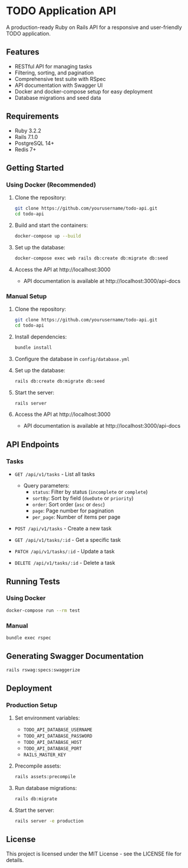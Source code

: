 # TODO Application API

A production-ready Ruby on Rails API for a responsive and user-friendly TODO application.

## Features

- RESTful API for managing tasks
- Filtering, sorting, and pagination
- Comprehensive test suite with RSpec
- API documentation with Swagger UI
- Docker and docker-compose setup for easy deployment
- Database migrations and seed data

## Requirements

- Ruby 3.2.2
- Rails 7.1.0
- PostgreSQL 14+
- Redis 7+

## Getting Started

### Using Docker (Recommended)

1. Clone the repository:
   ```bash
   git clone https://github.com/yourusername/todo-api.git
   cd todo-api
   ```

2. Build and start the containers:
   ```bash
   docker-compose up --build
   ```

3. Set up the database:
   ```bash
   docker-compose exec web rails db:create db:migrate db:seed
   ```

4. Access the API at http://localhost:3000
   - API documentation is available at http://localhost:3000/api-docs

### Manual Setup

1. Clone the repository:
   ```bash
   git clone https://github.com/yourusername/todo-api.git
   cd todo-api
   ```

2. Install dependencies:
   ```bash
   bundle install
   ```

3. Configure the database in `config/database.yml`

4. Set up the database:
   ```bash
   rails db:create db:migrate db:seed
   ```

5. Start the server:
   ```bash
   rails server
   ```

6. Access the API at http://localhost:3000
   - API documentation is available at http://localhost:3000/api-docs

## API Endpoints

### Tasks

- `GET /api/v1/tasks` - List all tasks
  - Query parameters:
    - `status`: Filter by status (`incomplete` or `complete`)
    - `sortBy`: Sort by field (`dueDate` or `priority`)
    - `order`: Sort order (`asc` or `desc`)
    - `page`: Page number for pagination
    - `per_page`: Number of items per page

- `POST /api/v1/tasks` - Create a new task

- `GET /api/v1/tasks/:id` - Get a specific task

- `PATCH /api/v1/tasks/:id` - Update a task

- `DELETE /api/v1/tasks/:id` - Delete a task

## Running Tests

### Using Docker

```bash
docker-compose run --rm test
```

### Manual

```bash
bundle exec rspec
```

## Generating Swagger Documentation

```bash
rails rswag:specs:swaggerize
```

## Deployment

### Production Setup

1. Set environment variables:
   - `TODO_API_DATABASE_USERNAME`
   - `TODO_API_DATABASE_PASSWORD`
   - `TODO_API_DATABASE_HOST`
   - `TODO_API_DATABASE_PORT`
   - `RAILS_MASTER_KEY`

2. Precompile assets:
   ```bash
   rails assets:precompile
   ```

3. Run database migrations:
   ```bash
   rails db:migrate
   ```

4. Start the server:
   ```bash
   rails server -e production
   ```

## License

This project is licensed under the MIT License - see the LICENSE file for details.

